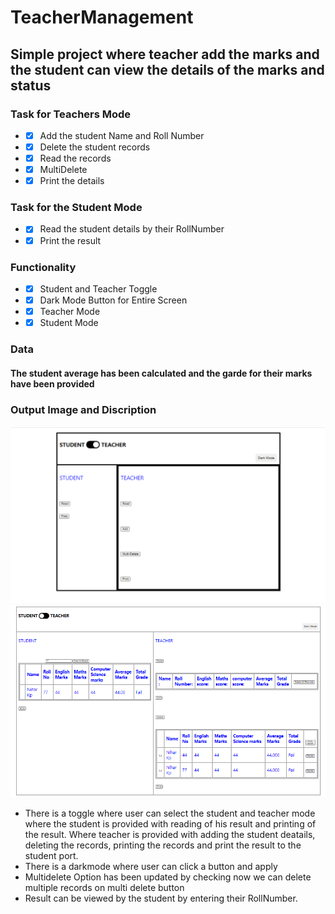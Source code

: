 # TeacherManagement
## Simple project where teacher add the marks and the student can view the details of the marks and status 
### Task for Teachers Mode
* - [x] Add the student Name and Roll Number
* - [x] Delete the student records 
* - [x] Read the records
* - [x] MultiDelete 
* - [x] Print the details
### Task for the Student Mode
* - [x] Read the student details by their RollNumber
* - [x] Print the result 
### Functionality
* - [x] Student and Teacher Toggle
* - [x] Dark Mode Button for Entire Screen
* - [x] Teacher Mode
* - [x] Student Mode
### Data
#### The student average has been calculated and the garde for their marks have been provided 
### Output Image and Discription 
![image](/front.png)
![image](/tot.png)
* There is a toggle where user can select the student and teacher mode where the student is provided with reading of his result and printing of the result. Where teacher is provided with adding the student deatails, deleting the records, printing the records and print the result to the student port.
* There is a darkmode where user can click a button and apply 
* Multidelete Option has been updated by checking now we can delete multiple records on multi delete button
* Result can be viewed by the student by entering their RollNumber.
